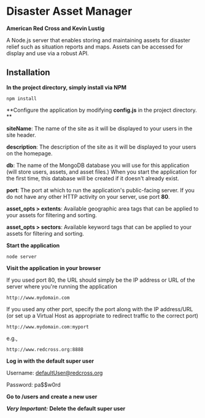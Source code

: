 # Disaster Asset Manager

**American Red Cross and Kevin Lustig**

A Node.js server that enables storing and maintaining assets for disaster relief such as situation reports and maps. Assets can be accessed for display and use via a robust API.

## Installation

**In the project directory, simply install via NPM**

```console
npm install
```

**Configure the application by modifying **config.js** in the project directory. **

**siteName**: The name of the site as it will be displayed to your users in the site header.

**description**: The description of the site as it will be displayed to your users on the homepage.

**db**: The name of the MongoDB database you will use for this application (will store users, assets, and asset files.) When you start the application for the first time, this database will be created if it doesn't already exist.

**port**: The port at which to run the application's public-facing server. If you do not have any other HTTP activity on your server, use port **80**. 

**asset_opts > extents**: Available geographic area tags that can be applied to your assets for filtering and sorting. 

**asset_opts > sectors**: Available keyword tags that can be applied to your assets for filtering and sorting.

**Start the application**

```console
node server
```

**Visit the application in your browser**

If you used port 80, the URL should simply be the IP address or URL of the server where you're running the application

```console
http://www.mydomain.com
```

If you used any other port, specify the port along with the IP address/URL (or set up a Virtual Host as appropriate to redirect traffic to the correct port)

```console
http://www.mydomain.com:myport
```

e.g.,

```console
http://www.redcross.org:8888
```

**Log in with the default super user**

Username: defaultUser@redcross.org

Password: pa$$w0rd

**Go to /users and create a new user**

***Very Important:*** **Delete the default super user**